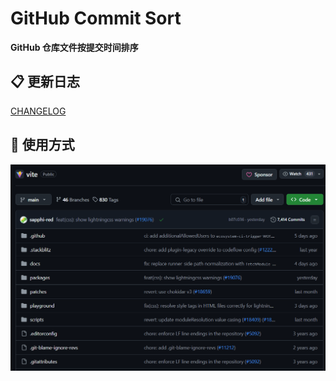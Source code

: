 # GitHub Commit Sort

**GitHub 仓库文件按提交时间排序**

## 📋 更新日志

[CHANGELOG](https://github.com/xiaohuohumax/userscripts/blob/main/apps/github/commit-sort/CHANGELOG.md)

## 📖 使用方式

![](https://raw.githubusercontent.com/xiaohuohumax/userscripts/main/apps/github/commit-sort/images/sort.gif)

